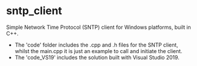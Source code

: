 # sntp_client
Simple Network Time Protocol (SNTP) client for Windows platforms, built in C++.
- The 'code' folder includes the .cpp and .h files for the SNTP client, whilst
the main.cpp it is just an example to call and initiate the client.
- The 'code_VS19' includes the solution built with Visual Studio 2019.